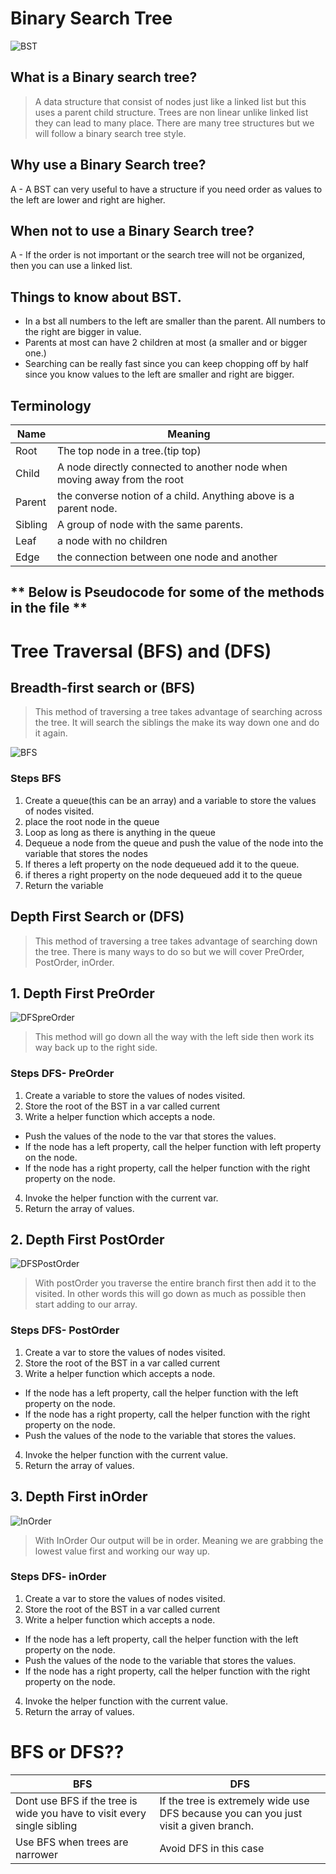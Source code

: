 # Binary Search Tree

![BST](https://miro.medium.com/max/1194/1*ziYvZzrttFYMXkkV9u66jw.png)

## What is a Binary search tree?

> A data structure that consist of nodes just like a linked list but this uses a parent child structure.
> Trees are non linear unlike linked list they can lead to many place.
> There are many tree structures but we will follow a binary search tree style.

## Why use a Binary Search tree?

A - A BST can very useful to have a structure if you need order as values to the left are lower and right are higher.

## When not to use a Binary Search tree?

A - If the order is not important or the search tree will not be organized, then you can use a linked list.

## Things to know about BST.

- In a bst all numbers to the left are smaller than the parent. All numbers to the right are bigger in value.
- Parents at most can have 2 children at most (a smaller and or bigger one.)
- Searching can be really fast since you can keep chopping off by half since you know values to the left are smaller and right are bigger.

## Terminology

| Name    | Meaning                                                                  |
| ------- | ------------------------------------------------------------------------ |
| Root    | The top node in a tree.(tip top)                                         |
| Child   | A node directly connected to another node when moving away from the root |
| Parent  | the converse notion of a child. Anything above is a parent node.         |
| Sibling | A group of node with the same parents.                                   |
| Leaf    | a node with no children                                                  |
| Edge    | the connection between one node and another                              |

## ** Below is Pseudocode for some of the methods in the file **

# Tree Traversal (BFS) and (DFS)

## Breadth-first search or (BFS)

> This method of traversing a tree takes advantage of searching across the tree. It will search the siblings the make its way down one and do it again.

![BFS](https://hackr.io/blog/media/architecture-of-bfs.png)

### Steps BFS

1. Create a queue(this can be an array) and a variable to store the values of nodes visited.
2. place the root node in the queue
3. Loop as long as there is anything in the queue
4. Dequeue a node from the queue and push the value of the node into the variable that stores the nodes
5. If theres a left property on the node dequeued add it to the queue.
6. if theres a right property on the node dequeued add it to the queue
7. Return the variable

## Depth First Search or (DFS)

> This method of traversing a tree takes advantage of searching down the tree. There is many ways to do so but we will cover PreOrder, PostOrder, inOrder.

## 1. Depth First PreOrder

![DFSpreOrder](https://khan4019.github.io/front-end-Interview-Questions/images/preorder.jpg)

> This method will go down all the way with the left side then work its way back up to the right side.

### Steps DFS- PreOrder

1. Create a variable to store the values of nodes visited.
2. Store the root of the BST in a var called current
3. Write a helper function which accepts a node.

- Push the values of the node to the var that stores the values.
- If the node has a left property, call the helper function with left property on the node.
- If the node has a right property, call the helper function with the right property on the node.

4. Invoke the helper function with the current var.
5. Return the array of values.

## 2. Depth First PostOrder

![DFSPostOrder](https://www.java2blog.com/wp-content/uploads/2014/07/PostOrderTraversalBinaryTree-1.jpg)

> With postOrder you traverse the entire branch first then add it to the visited. In other words this will go down as much as possible then start adding to our array.

### Steps DFS- PostOrder

1. Create a var to store the values of nodes visited.
2. Store the root of the BST in a var called current
3. Write a helper function which accepts a node.

- If the node has a left property, call the helper function with the left property on the node.
- If the node has a right property, call the helper function with the right property on the node.
- Push the values of the node to the variable that stores the values.

4. Invoke the helper function with the current value.
5. Return the array of values.

## 3. Depth First inOrder

![InOrder](https://www.java2blog.com/wp-content/uploads/2014/07/InOrderTraversalBinaryTree-1.jpg)

> With InOrder Our output will be in order. Meaning we are grabbing the lowest value first and working our way up.

### Steps DFS- inOrder

1. Create a var to store the values of nodes visited.
2. Store the root of the BST in a var called current
3. Write a helper function which accepts a node.

- If the node has a left property, call the helper function with the left property on the node.
- Push the values of the node to the variable that stores the values.
- If the node has a right property, call the helper function with the right property on the node.

4. Invoke the helper function with the current value.
5. Return the array of values.

# BFS or DFS??

| BFS                                                                     | DFS                                                                                  |
| ----------------------------------------------------------------------- | ------------------------------------------------------------------------------------ |
| Dont use BFS if the tree is wide you have to visit every single sibling | If the tree is extremely wide use DFS because you can you just visit a given branch. |
| Use BFS when trees are narrower                                         | Avoid DFS in this case                                                               |
